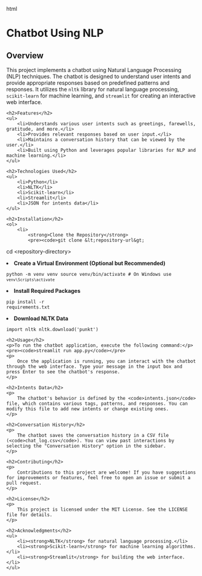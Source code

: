   
html
<!DOCTYPE html>
<html lang="en">
<head>
    <meta charset="UTF-8">
    <meta name="viewport" content="width=device-width, initial-scale=1.0">
    <title>Chatbot Using Natural-Language-Processing(NLP)</title>
</head>
<body>
    <h1>Chatbot Using NLP</h1>
    <h2>Overview</h2>
    <p>
        This project implements a chatbot using Natural Language Processing (NLP) techniques. The chatbot is designed to understand user intents and provide appropriate responses based on predefined patterns and responses. It utilizes the <code>nltk</code> library for natural language processing, <code>scikit-learn</code> for machine learning, and <code>streamlit</code> for creating an interactive web interface.
    </p>
    
    <h2>Features</h2>
    <ul>
        <li>Understands various user intents such as greetings, farewells, gratitude, and more.</li>
        <li>Provides relevant responses based on user input.</li>
        <li>Maintains a conversation history that can be viewed by the user.</li>
        <li>Built using Python and leverages popular libraries for NLP and machine learning.</li>
    </ul>
    
    <h2>Technologies Used</h2>
    <ul>
        <li>Python</li>
        <li>NLTK</li>
        <li>Scikit-learn</li>
        <li>Streamlit</li>
        <li>JSON for intents data</li>
    </ul>
    
    <h2>Installation</h2>
    <ol>
        <li>
            <strong>Clone the Repository</strong>
            <pre><code>git clone &lt;repository-url&gt;
cd &lt;repository-directory&gt;
            </code></pre>
        </li>
        <li>
            <strong>Create a Virtual Environment (Optional but Recommended)</strong>
            <pre><code>python -m venv venv
source venv/bin/activate  # On Windows use `venv\Scripts\activate`
            </code></pre>
        </li>
        <li>
            <strong>Install Required Packages</strong>
            <pre><code>pip install -r requirements.txt</code></pre>
        </li>
        <li>
            <strong>Download NLTK Data</strong>
            <pre><code>import nltk
nltk.download('punkt')
            </code></pre>
        </li>
    </ol>
    
    <h2>Usage</h2>
    <p>To run the chatbot application, execute the following command:</p>
    <pre><code>streamlit run app.py</code></pre>
    <p>
        Once the application is running, you can interact with the chatbot through the web interface. Type your message in the input box and press Enter to see the chatbot's response.
    </p>
    
    <h2>Intents Data</h2>
    <p>
        The chatbot's behavior is defined by the <code>intents.json</code> file, which contains various tags, patterns, and responses. You can modify this file to add new intents or change existing ones.
    </p>
    
    <h2>Conversation History</h2>
    <p>
        The chatbot saves the conversation history in a CSV file (<code>chat_log.csv</code>). You can view past interactions by selecting the "Conversation History" option in the sidebar.
    </p>
    
    <h2>Contributing</h2>
    <p>
        Contributions to this project are welcome! If you have suggestions for improvements or features, feel free to open an issue or submit a pull request.
    </p>
    
    <h2>License</h2>
    <p>
        This project is licensed under the MIT License. See the LICENSE file for details.
    </p>
    
    <h2>Acknowledgments</h2>
    <ul>
        <li><strong>NLTK</strong> for natural language processing.</li>
        <li><strong>Scikit-learn</strong> for machine learning algorithms.</li>
        <li><strong>Streamlit</strong> for building the web interface.</li>
    </ul>
</body>
</html>
